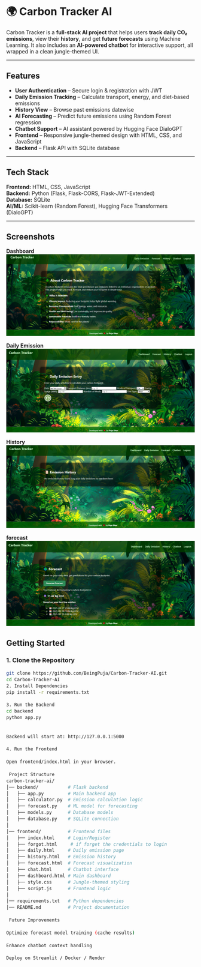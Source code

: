 # 🌍 Carbon Tracker AI  

Carbon Tracker is a **full-stack AI project** that helps users **track daily CO₂ emissions**, view their **history**, and get **future forecasts** using Machine Learning. It also includes an **AI-powered chatbot** for interactive support, all wrapped in a clean jungle-themed UI.  

---

## Features
- **User Authentication** – Secure login & registration with JWT  
- **Daily Emission Tracking** – Calculate transport, energy, and diet-based emissions  
- **History View** – Browse past emissions datewise  
- **AI Forecasting** – Predict future emissions using Random Forest regression  
- **Chatbot Support** – AI assistant powered by Hugging Face DialoGPT  
- **Frontend** – Responsive jungle-themed design with HTML, CSS, and JavaScript  
- **Backend** – Flask API with SQLite database  

---

##  Tech Stack
**Frontend:** HTML, CSS, JavaScript  
**Backend:** Python (Flask, Flask-CORS, Flask-JWT-Extended)  
**Database:** SQLite  
**AI/ML:** Scikit-learn (Random Forest), Hugging Face Transformers (DialoGPT)  

---

## Screenshots
**Dashboard**
![dashboard](frontend/assets/dashboard.png)

**Daily Emission**
![Daily Emission](frontend/assets/daily.png)

**History**
![history](frontend/assets/history.png)

**forecast**
![forecast](frontend/assets/forecast.png)
##  Getting Started

### 1. Clone the Repository
```bash
git clone https://github.com/BeingPuja/Carbon-Tracker-AI.git
cd Carbon-Tracker-AI
2. Install Dependencies
pip install -r requirements.txt

3. Run the Backend
cd backend
python app.py


Backend will start at: http://127.0.0.1:5000

4. Run the Frontend

Open frontend/index.html in your browser.

 Project Structure
carbon-tracker-ai/
│── backend/           # Flask backend
│   ├── app.py         # Main backend app
│   ├── calculator.py  # Emission calculation logic
│   ├── forecast.py    # ML model for forecasting
│   ├── models.py      # Database models
│   ├── database.py    # SQLite connection
│
│── frontend/          # Frontend files
│   ├── index.html     # Login/Register
│   ├── forgot.html     # if forget the credentials to login
│   ├── daily.html     # Daily emission page
│   ├── history.html   # Emission history
│   ├── forecast.html  # Forecast visualization
│   ├── chat.html      # Chatbot interface
│   ├── dashboard.html # Main dashboard
│   ├── style.css      # Jungle-themed styling
│   ├── script.js      # Frontend logic
│
│── requirements.txt   # Python dependencies
│── README.md          # Project documentation

 Future Improvements

Optimize forecast model training (cache results)

Enhance chatbot context handling

Deploy on Streamlit / Docker / Render
